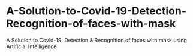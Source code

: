 # A-Solution-to-Covid-19-Detection-Recognition-of-faces-with-mask
A Solution to Covid-19: Detection &amp; Recognition of faces with mask using Artificial Intelligence
